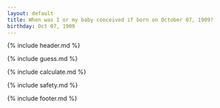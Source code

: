 ```yaml
---
layout: default
title: When was I or my baby conceived if born on October 07, 1909?
birthday: Oct 07, 1909
---
```


{% include header.md %}

{% include guess.md %}

{% include calculate.md %}

{% include safety.md %}

{% include footer.md %}



